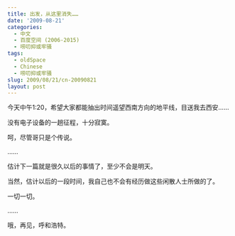 ```yaml
---
title: 出发，从这里消失……
date: '2009-08-21'
categories:
  - 中文
  - 百度空间 (2006-2015)
  - 唠叨抑或牢骚
tags:
  - oldSpace
  - Chinese
  - 唠叨抑或牢骚
slug: 2009/08/21/cn-20090821
layout: post
---
```

今天中午1:20，希望大家都能抽出时间遥望西南方向的地平线，目送我去西安……

 没有电子设备的一趟征程，十分寂寞。

 呵，尽管哥只是个传说。

 ……

 估计下一篇就是很久以后的事情了，至少不会是明天。

 当然，估计以后的一段时间，我自己也不会有经历做这些闲散人士所做的了。

 一切一切。

 ……

 哦，再见，呼和浩特。
